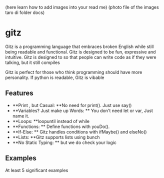 (here learn how to add images into your read me) 
(photo file of the images taro di folder docs)

# gitz
Gitz is a programming language that embraces broken English while still being readable and functional. Gitz is designed to be fun, expressive and intuitive. Gitz is designed to so that people can write code as if they were talking, but it still compiles

Gitz is perfect for those who think programming should have more personality. If python is readable, Gitz is vibable

## Features

* **Print , but Casual: **No need for print(). Just use say()
* **Variables? Just make up Words: ** You don't need let or var, Just name it.
* **Loops: **loopuntil instead of while
* **Functions: ** Define functions with youDo().
* **If-Else: ** Gitz handles conditions with ifMaybe() and elseNo()
* **Lists: **Gitz supports lists using bunch
* **No Static Typing: ** but we do check your logic


## Examples

At least 5 significant examples
